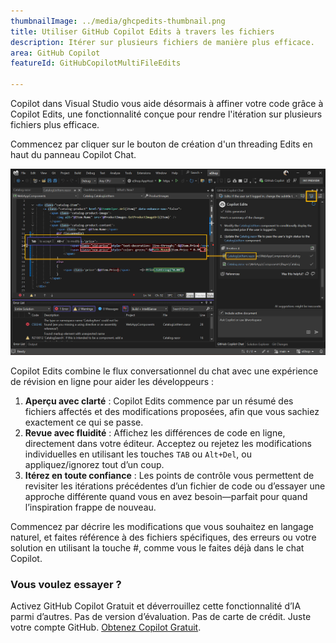 ```yaml
---
thumbnailImage: ../media/ghcpedits-thumbnail.png
title: Utiliser GitHub Copilot Edits à travers les fichiers
description: Itérer sur plusieurs fichiers de manière plus efficace.
area: GitHub Copilot
featureId: GitHubCopilotMultiFileEdits

---
```



Copilot dans Visual Studio vous aide désormais à affiner votre code grâce à Copilot Edits, une fonctionnalité conçue pour rendre l'itération sur plusieurs fichiers plus efficace.

Commencez par cliquer sur le bouton de création d'un threading Edits en haut du panneau Copilot Chat.

![Image de Copilot Edits](../media/ghcpedits.png)

Copilot Edits combine le flux conversationnel du chat avec une expérience de révision en ligne pour aider les développeurs :

1. **Aperçu avec clarté** : Copilot Edits commence par un résumé des fichiers affectés et des modifications proposées, afin que vous sachiez exactement ce qui se passe.
2. **Revue avec fluidité** : Affichez les différences de code en ligne, directement dans votre éditeur. Acceptez ou rejetez les modifications individuelles en utilisant les touches `TAB` ou `Alt+Del`, ou appliquez/ignorez tout d’un coup.
3. **Itérez en toute confiance** : Les points de contrôle vous permettent de revisiter les itérations précédentes d’un fichier de code ou d’essayer une approche différente quand vous en avez besoin—parfait pour quand l’inspiration frappe de nouveau.

Commencez par décrire les modifications que vous souhaitez en langage naturel, et faites référence à des fichiers spécifiques, des erreurs ou votre solution en utilisant la touche #, comme vous le faites déjà dans le chat Copilot.

### Vous voulez essayer ?
Activez GitHub Copilot Gratuit et déverrouillez cette fonctionnalité d’IA parmi d’autres.
 Pas de version d’évaluation. Pas de carte de crédit. Juste votre compte GitHub. [Obtenez Copilot Gratuit](vscmd://View.GitHub.Copilot.Chat).

